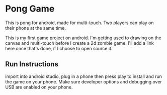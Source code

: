 # Pong Game
This is pong for android, made for multi-touch. Two players can play on their phone at the same time.

This is my first game project on android. I'm getting used to drawing on the canvas and multi-touch before I create a 2d zombie game. I'll add a link here once that's done, if I choose to open source it.

## Run Instructions
import into android studio, plug in a phone then press play to install and run the game on your phone. Make sure developer options and debugging over USB are enabled on your phone.

